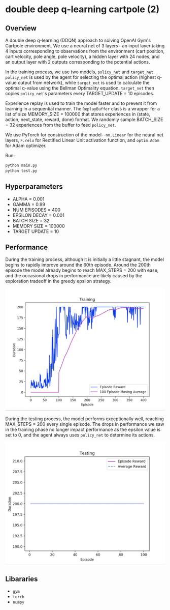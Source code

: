 # double deep q-learning cartpole (2)

## Overview
A double deep q-learning (DDQN) approach to solving OpenAI Gym's Cartpole environment. We use a neural net of 3 layers--an input layer taking 4 inputs corresponding to observations from the environment (cart position, cart velocity, pole angle, pole velocity), a hidden layer with 24 nodes, and an output layer with 2 outputs corresponding to the potential actions.

In the training process, we use two models, `policy_net` and `target_net`. `policy_net` is used by the agent for selecting the optimal action (highest q-value output from network), while `target_net` is used to calculate the optimal q-value using the Bellman Optimality equation. `target_net` then copies `policy_net`'s parameters every TARGET_UPDATE = 10 episodes.

Experience replay is used to train the model faster and to prevent it from learning in a sequential manner. The `ReplayBuffer` class is a wrapper for a list of size MEMORY_SIZE = 100000 that stores experiences in (state, action, next_state, reward, done) format. We randomly sample BATCH_SIZE = 32 experiences from the buffer to feed `policy_net`.

We use PyTorch for construction of the model--`nn.Linear` for the neural net layers, `F.relu` for Rectified Linear Unit activation function, and `optim.Adam` for Adam optimizer.

Run:
```bash
python main.py
python test.py
```

## Hyperparameters
- ALPHA = 0.001
- GAMMA = 0.99
- NUM EPISODES = 400
- EPSILON DECAY = 0.001
- BATCH SIZE = 32
- MEMORY SIZE = 100000
- TARGET UPDATE = 10

## Performance
During the training process, although it is initially a little stagnant, the model begins to rapidly improve around the 60th episode. Around the 200th episode the model already begins to reach MAX_STEPS = 200 with ease, and the occasional drops in performance are likely caused by the exploration tradeoff in the greedy epsilon strategy.

<img src="res/training-pic.jpg" alt="drawing" width="550"/>

During the testing process, the model performs exceptionally well, reaching MAX_STEPS = 200 every single episode. The drops in performance we saw in the training phase no longer impact performance as the epsilon value is set to 0, and the agent always uses `policy_net` to determine its actions.

<img src="res/testing-pic.jpg" alt="drawing" width="550"/>

## Libararies
- `gym`
- `torch`
- `numpy`
